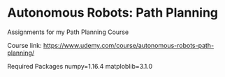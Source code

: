 # Autonomous Robots: Path Planning
Assignments for my Path Planning Course

Course link: https://www.udemy.com/course/autonomous-robots-path-planning/


Required Packages
numpy=1.16.4
matploblib=3.1.0
